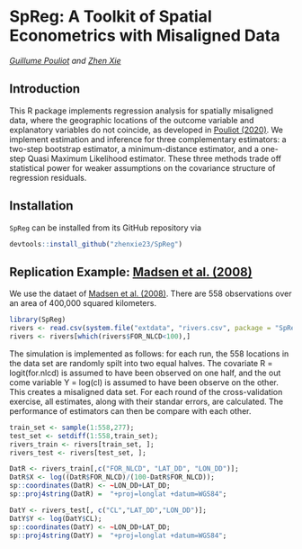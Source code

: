 SpReg: A Toolkit of Spatial Econometrics with Misaligned Data
================
*[Guillume Pouliot](https://sites.google.com/site/guillaumeallairepouliot) and [Zhen Xie](https://github.com/zhenxie23/)*

Introduction
------------

This R package implements regression analysis for spatially misaligned data, where the geographic locations of the outcome variable and explanatory variables do not coincide, as developed in [Pouliot (2020)](https://docs.google.com/viewer?a=v&pid=sites&srcid=ZGVmYXVsdGRvbWFpbnxndWlsbGF1bWVhbGxhaXJlcG91bGlvdHxneDoxN2QzNjYwNmQ5ODczYjE). We implement estimation and inference for three complementary estimators: a two-step bootstrap estimator, a minimum-distance estimator, and a one-step Quasi Maximum Likelihood estimator. These three methods trade off statistical power for weaker assumptions on the covariance structure of regression residuals.

Installation
-----------------------------

`SpReg` can be installed from its GitHub repository via
```r
devtools::install_github("zhenxie23/SpReg")
```

Replication Example: [Madsen et al. (2008)](https://onlinelibrary.wiley.com/doi/abs/10.1002/env.888)
------------------------------
We use the dataet of [Madsen et al. (2008)](https://onlinelibrary.wiley.com/doi/abs/10.1002/env.888). There are 558 observations over an area of 400,000 squared kilometers.
```r
library(SpReg)
rivers <- read.csv(system.file("extdata", "rivers.csv", package = "SpReg"))
rivers <- rivers[which(rivers$FOR_NLCD<100),]
```
The simulation is implemented as follows: for each run, the 558 locations in the data set are randomly spilt into two equal halves. The covariate R = logit(for.nlcd) is assumed to have been observed on one half, and the out come variable Y = log(cl) is assumed to have been observe on the other. This creates a misaligned data set. For each round of the cross-validation exercise, all estimates, along with their standar errors, are calculated. The performance of estimators can then be compare with each other.
```r
train_set <- sample(1:558,277);
test_set <- setdiff(1:558,train_set);
rivers_train <- rivers[train_set, ];
rivers_test <- rivers[test_set, ];

DatR <- rivers_train[,c("FOR_NLCD", "LAT_DD", "LON_DD")];
DatR$X <- log((DatR$FOR_NLCD)/(100-DatR$FOR_NLCD));
sp::coordinates(DatR) <- ~LON_DD+LAT_DD;
sp::proj4string(DatR) =  "+proj=longlat +datum=WGS84";

DatY <- rivers_test[, c("CL","LAT_DD","LON_DD")];
DatY$Y <- log(DatY$CL);
sp::coordinates(DatY) <- ~LON_DD+LAT_DD;
sp::proj4string(DatY) =  "+proj=longlat +datum=WGS84";
```
